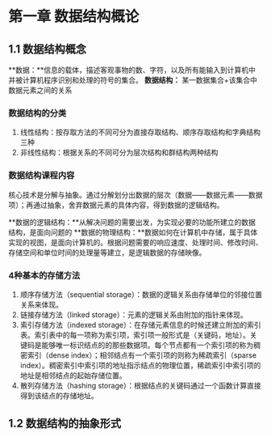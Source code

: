 # 第一章 数据结构概论

## 1.1 数据结构概念

**数据：**信息的载体，描述客观事物的数、字符，以及所有能输入到计算机中并被计算机程序识别和处理的符号的集合。
**数据结构：** 某一数据集合+该集合中数据元素之间的关系

### 数据结构的分类

1. 线性结构：按存取方法的不同可分为直接存取结构、顺序存取结构和字典结构三种
2. 非线性结构：根据关系的不同可分为层次结构和群结构两种结构

### 数据结构课程内容

核心技术是分解与抽象。通过分解划分出数据的层次（数据——数据元素——数据项）；再通过抽象，舍弃数据元素的具体内容，得到数据的逻辑结构。

**数据的逻辑结构：**从解决问题的需要出发，为实现必要的功能所建立的数据结构，是面向问题的
**数据的物理结构：**数据如何在计算机中存储，属于具体实现的视图，是面向计算机的。根据问题需要的响应速度、处理时间、修改时间、存储空间和单位时间的处理量等建立，是逻辑数据的存储映像。

### 4种基本的存储方法

1. 顺序存储方法（sequential storage）：数据的逻辑关系由存储单位的邻接位置关系来体现。
2. 链接存储方法（linked storage）：元素的逻辑关系由附加的指针来体现。
3. 索引存储方法（indexed storage）：在存储元素信息的时候还建立附加的索引表。索引表中的每一项称为索引项，索引项一般形式是（关键码，地址）。关键码是能够唯一标识结点的的那些数据项。每个节点都有一个索引项的称为稠密索引（dense index）；相邻结点有一个索引项的则称为稀疏索引（sparse index）。稠密索引中索引项的地址指示结点的物理位置，稀疏索引中索引项的地址是相邻结点的起始存储位置。
4. 散列存储方法（hashing storage）：根据结点的关键码通过一个函数计算直接得到该结点的存储地址。

## 1.2 数据结构的抽象形式

 
 <comment-comment/> 
 